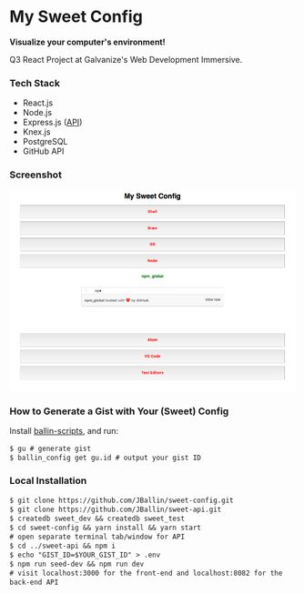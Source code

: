 # My Sweet Config
**Visualize your computer's environment!**

Q3 React Project at Galvanize's Web Development Immersive.

### Tech Stack
* React.js
* Node.js
* Express.js ([API](https://github.com/JBallin/sweet-api))
* Knex.js
* PostgreSQL
* GitHub API

### Screenshot

![Screenshot](public/images/expanded_category.png 'Screenshot')

### How to Generate a Gist with Your (Sweet) Config
Install [ballin-scripts](https://github.com/JBallin/ballin-scripts), and run:
```shell
$ gu # generate gist
$ ballin_config get gu.id # output your gist ID
```

### Local Installation
```shell
$ git clone https://github.com/JBallin/sweet-config.git
$ git clone https://github.com/JBallin/sweet-api.git
$ createdb sweet_dev && createdb sweet_test
$ cd sweet-config && yarn install && yarn start
# open separate terminal tab/window for API
$ cd ../sweet-api && npm i
$ echo "GIST_ID=$YOUR_GIST_ID" > .env
$ npm run seed-dev && npm run dev
# visit localhost:3000 for the front-end and localhost:8082 for the back-end API
```
